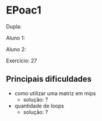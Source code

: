 # EPoac1

Dupla:

Aluno 1:

Aluno 2:

Exercício: 27


## Principais dificuldades
- como utilizar uma matriz em mips
  - solução: ?
- quantidade de loops
  - solução: ?
